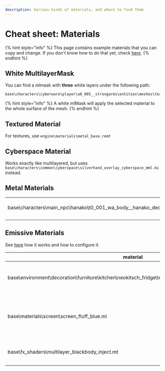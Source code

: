 ```yaml
---
description: Various kinds of materials, and where to find them
---
```


# Cheat sheet: Materials

{% hint style="info" %}
This page contains example materials that you can copy and change. If you don't know how to do that yet, check [here](../modding-cyberpunk-2077/materials-how-to-configure-them/).
{% endhint %}

## White MultilayerMask

You can find a mlmask with **three** white layers under the following path:

```
base\characters\cyberware\player\a0_005__strongarms\entities\meshes\textures\white.mlmask
```

{% hint style="info" %}
A white mlMask will apply the selected material to the whole surface of the mesh.
{% endhint %}

## Textured Material

For textures, use `engine\materials\metal_base.remt`

## Cyberspace Material

Works exactly like multilayered, but uses `base\characters\common\cyberspace\silverhand_overlay_cyberspace_mml.mi` instead.

## Metal Materials

|                                                                                |                                                                            |
| ------------------------------------------------------------------------------ | -------------------------------------------------------------------------- |
| base\characters\main\_npc\hanako\t0\_001\_wa\_body\_\_hanako\_dec\_straps.mesh | Gold: Hanako's heatsinks (only one entry in preloadLocalMaterialInstances) |
|                                                                                |                                                                            |

## Emissive Materials

See [here](../modding-cyberpunk-2077/materials-how-to-configure-them/#emissive-material) how it works and how to configure it.

| material                                                                                                       | description                                                                          |
| -------------------------------------------------------------------------------------------------------------- | ------------------------------------------------------------------------------------ |
| base\environment\decoration\furniture\kitchen\neokitsch\_fridge\textures\mi\_neokitsch\_fridge\_z\_emissive.mi | White emissive bright glow (from a fridge)                                           |
| base\materials\screen\screen\_fluff\_blue.mi                                                                   | blue/pinkish oscillating glow (from the collar of the jacket V wears in the trailer) |
| base\fx\_shaders\multilayer\_blackbody\_inject.mt                                                              | A glowing shader with mlmask and -setup                                              |
